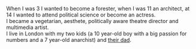 When I was 3 I wanted to become a forester, when I was 11 an architect, at 14 I wanted to attend political science or become an actress.  
I became a vegetarian, aesthete, politically aware theatre director and multimedia artist.   
I live in London with my two kids (a 10 year-old  boy with a big passion for numbers and a 7 year-old anarchist) and [their dad](https://cedmax.com).